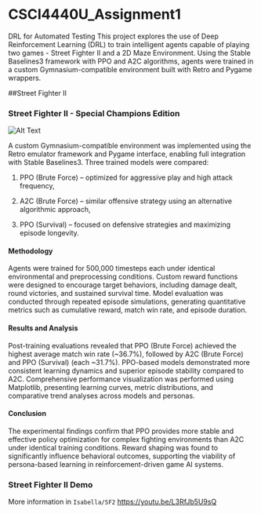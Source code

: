 # CSCI4440U_Assignment1
DRL for Automated Testing
This project explores the use of Deep Reinforcement Learning (DRL) to train intelligent agents capable of playing two games - Street Fighter II and a 2D Maze Environment. Using the Stable Baselines3 framework with PPO and A2C algorithms, agents were trained in a custom Gymnasium-compatible environment built with Retro and Pygame wrappers.

##Street Fighter II

### Street Fighter II - Special Champions Edition
![Alt Text](https://s5.ezgif.com/tmp/ezgif-573e62cb23cc68.gif)

A custom Gymnasium-compatible environment was implemented using the Retro emulator framework and Pygame interface, enabling full integration with Stable Baselines3. Three trained models were compared:

1. PPO (Brute Force) – optimized for aggressive play and high attack frequency,

2. A2C (Brute Force) – similar offensive strategy using an alternative algorithmic approach,

3. PPO (Survival) – focused on defensive strategies and maximizing episode longevity.

#### Methodology
Agents were trained for 500,000 timesteps each under identical environmental and preprocessing conditions. Custom reward functions were designed to encourage target behaviors, including damage dealt, round victories, and sustained survival time. Model evaluation was conducted through repeated episode simulations, generating quantitative metrics such as cumulative reward, match win rate, and episode duration.

#### Results and Analysis
Post-training evaluations revealed that PPO (Brute Force) achieved the highest average match win rate (~36.7%), followed by A2C (Brute Force) and PPO (Survival) (each ~31.7%). PPO-based models demonstrated more consistent learning dynamics and superior episode stability compared to A2C.
Comprehensive performance visualization was performed using Matplotlib, presenting learning curves, metric distributions, and comparative trend analyses across models and personas.
#### Conclusion
The experimental findings confirm that PPO provides more stable and effective policy optimization for complex fighting environments than A2C under identical training conditions. Reward shaping was found to significantly influence behavioral outcomes, supporting the viability of persona-based learning in reinforcement-driven game AI systems.

### Street Fighter II Demo
More information in `Isabella/SF2`
https://youtu.be/L3RfJb5U9sQ

